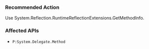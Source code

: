 ### Recommended Action
Use System.Reflection.RuntimeReflectionExtensions.GetMethodInfo.

### Affected APIs
* `P:System.Delegate.Method`
